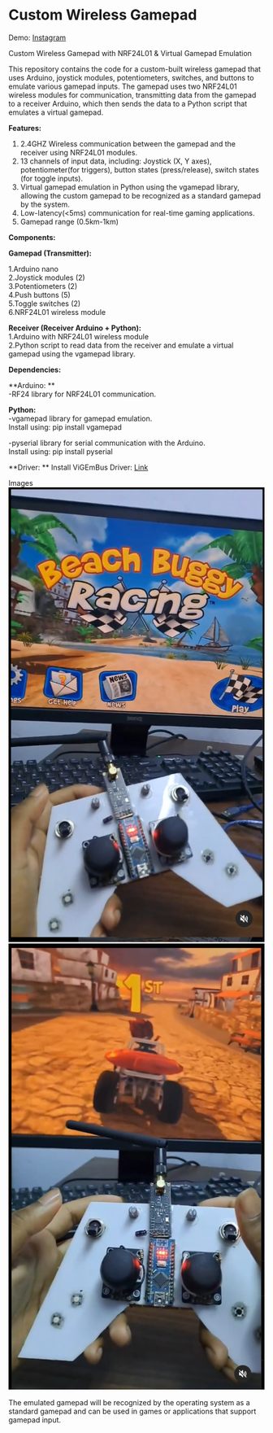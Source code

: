 # Custom Wireless Gamepad  

Demo: [Instagram](https://www.instagram.com/p/C85WJCntn46/)


Custom Wireless Gamepad with NRF24L01 & Virtual Gamepad Emulation

This repository contains the code for a custom-built wireless gamepad that uses Arduino, joystick modules, potentiometers, switches, and buttons to emulate various gamepad inputs. The gamepad uses two NRF24L01 wireless modules for communication, transmitting data from the gamepad to a receiver Arduino, which then sends the data to a Python script that emulates a virtual gamepad.


**Features:**  
1. 2.4GHZ Wireless communication between the gamepad and the receiver using NRF24L01 modules.  
2. 13 channels of input data, including: Joystick (X, Y axes), potentiometer(for triggers), button states (press/release), switch states (for toggle inputs).  
3. Virtual gamepad emulation in Python using the vgamepad library, allowing the custom gamepad to be recognized as a standard gamepad by the system.  
4. Low-latency(<5ms) communication for real-time gaming applications.    
5. Gamepad range (0.5km-1km)     


**Components:**  

**Gamepad (Transmitter):**  

1.Arduino nano   
2.Joystick modules (2)   
3.Potentiometers (2)  
4.Push buttons (5)  
5.Toggle switches (2)  
6.NRF24L01 wireless module  

**Receiver (Receiver Arduino + Python):**  
1.Arduino with NRF24L01 wireless module  
2.Python script to read data from the receiver and emulate a virtual gamepad using the vgamepad library.  

**Dependencies:**  

**Arduino:  **  
-RF24 library for NRF24L01 communication.  

**Python:**  
-vgamepad library for gamepad emulation.  
  Install using: pip install vgamepad  

-pyserial library for serial communication with the Arduino.  
  Install using: pip install pyserial  



**Driver:  **
Install ViGEmBus Driver: [Link](https://github.com/nefarius/ViGEmBus/releases/tag/v1.22.0)  

  Images
![Gamepad](images/1.png)![Gamepad](images/3.png)  

The emulated gamepad will be recognized by the operating system as a standard gamepad and can be used in games or applications that support gamepad input.
